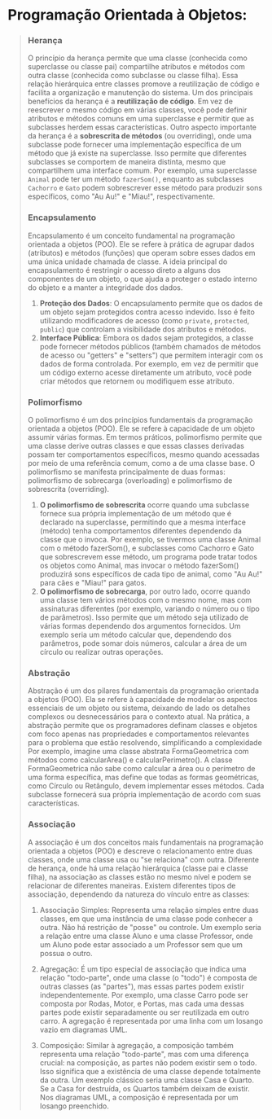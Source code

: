 # Programação Orientada à Objetos:
> ### Herança
> O princípio da herança permite que uma classe (conhecida como superclasse ou classe pai) compartilhe atributos e métodos com outra classe (conhecida como subclasse ou classe filha). Essa relação hierárquica entre classes promove a reutilização de código e facilita a organização e manutenção do sistema. Um dos principais benefícios da herança é a **reutilização de código**. Em vez de reescrever o mesmo código em várias classes, você pode definir atributos e métodos comuns em uma superclasse e permitir que as subclasses herdem essas características. Outro aspecto importante da herança é a **sobrescrita de métodos** (ou overriding), onde uma subclasse pode fornecer uma implementação específica de um método que já existe na superclasse. Isso permite que diferentes subclasses se comportem de maneira distinta, mesmo que compartilhem uma interface comum. Por exemplo, uma superclasse `Animal` pode ter um método `fazerSom()`, enquanto as subclasses `Cachorro` e `Gato` podem sobrescrever esse método para produzir sons específicos, como "Au Au!" e "Miau!", respectivamente.
> ### Encapsulamento
> Encapsulamento é um conceito fundamental na programação orientada a objetos (POO). Ele se refere à prática de agrupar dados (atributos) e métodos (funções) que operam sobre esses dados em uma única unidade chamada de classe. A ideia principal do encapsulamento é restringir o acesso direto a alguns dos componentes de um objeto, o que ajuda a proteger o estado interno do objeto e a manter a integridade dos dados.
>  1. **Proteção dos Dados**: O encapsulamento permite que os dados de um objeto sejam protegidos contra acesso indevido. Isso é feito utilizando modificadores de acesso (como `private`, `protected`, `public`) que controlam a visibilidade dos atributos e métodos.
>  2. **Interface Pública**: Embora os dados sejam protegidos, a classe pode fornecer métodos públicos (também chamados de métodos de acesso ou "getters" e "setters") que permitem interagir com os dados de forma controlada. Por exemplo, em vez de permitir que um código externo acesse diretamente um atributo, você pode criar métodos que retornem ou modifiquem esse atributo.
> ### Polimorfismo
> O polimorfismo é um dos princípios fundamentais da programação orientada a objetos (POO). Ele se refere à capacidade de um objeto assumir várias formas. Em termos práticos, polimorfismo permite que uma classe derive outras classes e que essas classes derivadas possam ter comportamentos específicos, mesmo quando acessadas por meio de uma referência comum, como a de uma classe base. O polimorfismo se manifesta principalmente de duas formas: polimorfismo de sobrecarga (overloading) e polimorfismo de sobrescrita (overriding).
>  1. **O polimorfismo de sobrescrita** ocorre quando uma subclasse fornece sua própria implementação de um método que é declarado na superclasse, permitindo que a mesma interface (método) tenha comportamentos diferentes dependendo da classe que o invoca. Por exemplo, se tivermos uma classe Animal com o método fazerSom(), e subclasses como Cachorro e Gato que sobrescrevem esse método, um programa pode tratar todos os objetos como Animal, mas invocar o método fazerSom() produzirá sons específicos de cada tipo de animal, como "Au Au!" para cães e "Miau!" para gatos.
>  2. **O polimorfismo de sobrecarga**, por outro lado, ocorre quando uma classe tem vários métodos com o mesmo nome, mas com assinaturas diferentes (por exemplo, variando o número ou o tipo de parâmetros). Isso permite que um método seja utilizado de várias formas dependendo dos argumentos fornecidos. Um exemplo seria um método calcular que, dependendo dos parâmetros, pode somar dois números, calcular a área de um círculo ou realizar outras operações.
> ### Abstração
> Abstração é um dos pilares fundamentais da programação orientada a objetos (POO). Ela se refere à capacidade de modelar os aspectos essenciais de um objeto ou sistema, deixando de lado os detalhes complexos ou desnecessários para o contexto atual. Na prática, a abstração permite que os programadores definam classes e objetos com foco apenas nas propriedades e comportamentos relevantes para o problema que estão resolvendo, simplificando a complexidade Por exemplo, imagine uma classe abstrata FormaGeometrica com métodos como calcularArea() e calcularPerimetro(). A classe FormaGeometrica não sabe como calcular a área ou o perímetro de uma forma específica, mas define que todas as formas geométricas, como Círculo ou Retângulo, devem implementar esses métodos. Cada subclasse fornecerá sua própria implementação de acordo com suas características.<br>
> ### Associação
> A associação é um dos conceitos mais fundamentais na programação orientada a objetos (POO) e descreve o relacionamento entre duas classes, onde uma classe usa ou "se relaciona" com outra. Diferente de herança, onde há uma relação hierárquica (classe pai e classe filha), na associação as classes estão no mesmo nível e podem se relacionar de diferentes maneiras. Existem diferentes tipos de associação, dependendo da natureza do vínculo entre as classes:
>
> 1. Associação Simples: Representa uma relação simples entre duas classes, em que uma instância de uma classe pode conhecer a outra. Não há restrição de "posse" ou controle. Um exemplo seria a relação entre uma classe Aluno e uma classe Professor, onde um Aluno pode estar associado a um Professor sem que um possua o outro.
>
> 2. Agregação: É um tipo especial de associação que indica uma relação "todo-parte", onde uma classe (o "todo") é composta de outras classes (as "partes"), mas essas partes podem existir independentemente. Por exemplo, uma classe Carro pode ser composta por Rodas, Motor, e Portas, mas cada uma dessas partes pode existir separadamente ou ser reutilizada em outro carro. A agregação é representada por uma linha com um losango vazio em diagramas UML.
>
> 3. Composição: Similar à agregação, a composição também representa uma relação "todo-parte", mas com uma diferença crucial: na composição, as partes não podem existir sem o todo. Isso significa que a existência de uma classe depende totalmente da outra. Um exemplo clássico seria uma classe Casa e Quarto. Se a Casa for destruída, os Quartos também deixam de existir. Nos diagramas UML, a composição é representada por um losango preenchido.
